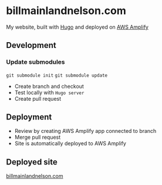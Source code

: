 # billmainlandnelson.com
My website, built with [Hugo](https://github.com/gohugoio/hugo) and deployed on [AWS Amplify](https://aws-amplify.github.io/)

## Development

### Update submodules
`git submodule init`
`git submodule update`

* Create branch and checkout
* Test locally with `Hugo server`
* Create pull request

## Deployment

* Review by creating AWS Amplify app connected to branch 
* Merge pull request
* Site is automatically deployed to AWS Amplify

## Deployed site

[billmainlandnelson.com](https://billmainlandnelson.com/)

